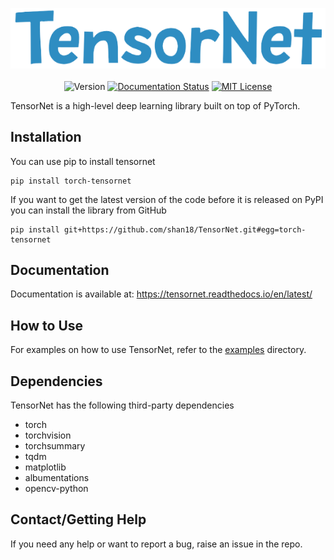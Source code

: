 <p align="center">
  <img src="images/tensornet_logo.png" alt="tensornet" />
  <br />
  <br />
  <img src="https://img.shields.io/badge/version-1.0.0-blue.svg" alt="Version">
  <a href='https://tensornet.readthedocs.io/en/latest/?badge=latest'><img src='https://readthedocs.org/projects/tensornet/badge/?version=latest' alt='Documentation Status' /></a>
  <a href="https://github.com/shan18/TensorNet/blob/master/LICENSE"><img src="https://img.shields.io/apm/l/atomic-design-ui.svg?" alt="MIT License"></a>
  <br />
</p>

TensorNet is a high-level deep learning library built on top of PyTorch.

## Installation

You can use pip to install tensornet

```[bash]
pip install torch-tensornet
```

If you want to get the latest version of the code before it is released on PyPI you can install the library from GitHub

```[bash]
pip install git+https://github.com/shan18/TensorNet.git#egg=torch-tensornet
```

## Documentation

Documentation is available at: https://tensornet.readthedocs.io/en/latest/

## How to Use

For examples on how to use TensorNet, refer to the [examples](https://github.com/shan18/TensorNet/tree/master/examples) directory.

## Dependencies

TensorNet has the following third-party dependencies

- torch
- torchvision
- torchsummary
- tqdm
- matplotlib
- albumentations
- opencv-python

## Contact/Getting Help

If you need any help or want to report a bug, raise an issue in the repo.
